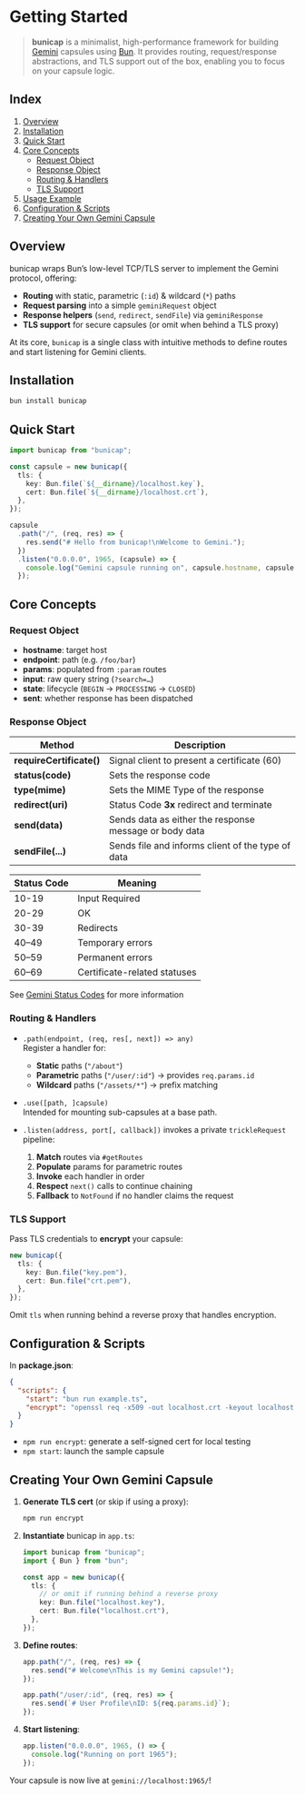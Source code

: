 # Getting Started

> **bunicap** is a minimalist, high-performance framework for building [Gemini](https://geminiprotocol.net/) capsules using [Bun](https://bun.sh). It provides routing, request/response abstractions, and TLS support out of the box, enabling you to focus on your capsule logic.

## Index

1. [Overview](#overview)
2. [Installation](#installation)
3. [Quick Start](#quick-start)
4. [Core Concepts](#core-concepts)
   - [Request Object](#request-object)
   - [Response Object](#response-object)
   - [Routing & Handlers](#routing--handlers)
   - [TLS Support](#tls-support)
5. [Usage Example](#usage-example)
6. [Configuration & Scripts](#configuration--scripts)
7. [Creating Your Own Gemini Capsule](#creating-your-own-gemini-capsule)

## Overview

bunicap wraps Bun’s low-level TCP/TLS server to implement the Gemini protocol, offering:

- **Routing** with static, parametric (`:id`) & wildcard (`*`) paths
- **Request parsing** into a simple `geminiRequest` object
- **Response helpers** (`send`, `redirect`, `sendFile`) via `geminiResponse`
- **TLS support** for secure capsules (or omit when behind a TLS proxy)

At its core, `bunicap` is a single class with intuitive methods to define routes and start listening for Gemini clients.

## Installation

```bash
bun install bunicap
```

## Quick Start

```ts
import bunicap from "bunicap";

const capsule = new bunicap({
  tls: {
    key: Bun.file(`${__dirname}/localhost.key`),
    cert: Bun.file(`${__dirname}/localhost.crt`),
  },
});

capsule
  .path("/", (req, res) => {
    res.send("# Hello from bunicap!\nWelcome to Gemini.");
  })
  .listen("0.0.0.0", 1965, (capsule) => {
    console.log("Gemini capsule running on", capsule.hostname, capsule.port);
  });
```

## Core Concepts

### Request Object

- **hostname**: target host
- **endpoint**: path (e.g. `/foo/bar`)
- **params**: populated from `:param` routes
- **input**: raw query string (`?search=…`)
- **state**: lifecycle (`BEGIN` → `PROCESSING` → `CLOSED`)
- **sent**: whether response has been dispatched

### Response Object

| Method                   | Description                                            |
| ------------------------ | ------------------------------------------------------ |
| **requireCertificate()** | Signal client to present a certificate (60)            |
| **status(code)**         | Sets the response code                                 |
| **type(mime)**           | Sets the MIME Type of the response                     |
| **redirect(uri)**        | Status Code **3x** redirect and terminate              |
| **send(data)**           | Sends data as either the response message or body data |
| **sendFile(...)**        | Sends file and informs client of the type of data      |

| Status Code | Meaning                      |
| ----------- | ---------------------------- |
| 10-19       | Input Required               |
| 20-29       | OK                           |
| 30-39       | Redirects                    |
| 40–49       | Temporary errors             |
| 50–59       | Permanent errors             |
| 60–69       | Certificate-related statuses |

See [Gemini Status Codes](https://geminiprotocol.net/docs/protocol-specification.gmi#status-codes) for more information

### Routing & Handlers

- `.path(endpoint, (req, res[, next]) => any)`  
  Register a handler for:

  - **Static** paths (`"/about"`)
  - **Parametric** paths (`"/user/:id"`) → provides `req.params.id`
  - **Wildcard** paths (`"/assets/*"`) → prefix matching

- `.use([path, ]capsule)`  
  Intended for mounting sub-capsules at a base path.

- `.listen(address, port[, callback])`
  invokes a private `trickleRequest` pipeline:
  1. **Match** routes via `#getRoutes`
  2. **Populate** params for parametric routes
  3. **Invoke** each handler in order
  4. **Respect** `next()` calls to continue chaining
  5. **Fallback** to `NotFound` if no handler claims the request

### TLS Support

Pass TLS credentials to **encrypt** your capsule:

```ts
new bunicap({
  tls: {
    key: Bun.file("key.pem"),
    cert: Bun.file("crt.pem"),
  },
});
```

Omit `tls` when running behind a reverse proxy that handles encryption.

## Configuration & Scripts

In **package.json**:

```json
{
  "scripts": {
    "start": "bun run example.ts",
    "encrypt": "openssl req -x509 -out localhost.crt -keyout localhost.key ..."
  }
}
```

- `npm run encrypt`: generate a self-signed cert for local testing
- `npm start`: launch the sample capsule

## Creating Your Own Gemini Capsule

1. **Generate TLS cert** (or skip if using a proxy):
   ```bash
   npm run encrypt
   ```
2. **Instantiate** bunicap in `app.ts`:

   ```ts
   import bunicap from "bunicap";
   import { Bun } from "bun";

   const app = new bunicap({
     tls: {
       // or omit if running behind a reverse proxy
       key: Bun.file("localhost.key"),
       cert: Bun.file("localhost.crt"),
     },
   });
   ```

3. **Define routes**:

   ```ts
   app.path("/", (req, res) => {
     res.send("# Welcome\nThis is my Gemini capsule!");
   });

   app.path("/user/:id", (req, res) => {
     res.send(`# User Profile\nID: ${req.params.id}`);
   });
   ```

4. **Start listening**:
   ```ts
   app.listen("0.0.0.0", 1965, () => {
     console.log("Running on port 1965");
   });
   ```

Your capsule is now live at `gemini://localhost:1965/`!
